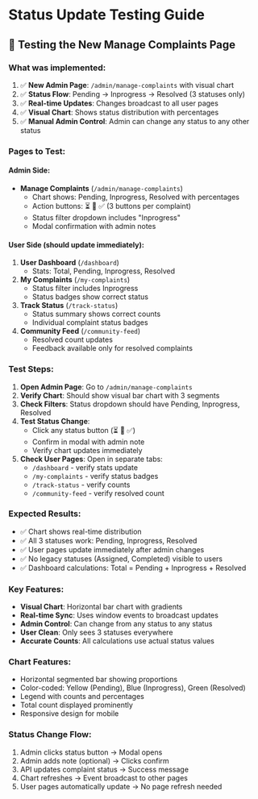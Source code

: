 # Status Update Testing Guide

## 🎯 Testing the New Manage Complaints Page

### What was implemented:
1. ✅ **New Admin Page**: `/admin/manage-complaints` with visual chart
2. ✅ **Status Flow**: Pending → Inprogress → Resolved (3 statuses only)
3. ✅ **Real-time Updates**: Changes broadcast to all user pages
4. ✅ **Visual Chart**: Shows status distribution with percentages
5. ✅ **Manual Admin Control**: Admin can change any status to any other status

### Pages to Test:

#### Admin Side:
- **Manage Complaints** (`/admin/manage-complaints`)
  - Chart shows: Pending, Inprogress, Resolved with percentages
  - Action buttons: ⏳ 🔄 ✅ (3 buttons per complaint)
  - Status filter dropdown includes "Inprogress"
  - Modal confirmation with admin notes

#### User Side (should update immediately):
1. **User Dashboard** (`/dashboard`)
   - Stats: Total, Pending, Inprogress, Resolved
2. **My Complaints** (`/my-complaints`)
   - Status filter includes Inprogress
   - Status badges show correct status
3. **Track Status** (`/track-status`)
   - Status summary shows correct counts
   - Individual complaint status badges
4. **Community Feed** (`/community-feed`)
   - Resolved count updates
   - Feedback available only for resolved complaints

### Test Steps:

1. **Open Admin Page**: Go to `/admin/manage-complaints`
2. **Verify Chart**: Should show visual bar chart with 3 segments
3. **Check Filters**: Status dropdown should have Pending, Inprogress, Resolved
4. **Test Status Change**: 
   - Click any status button (⏳ 🔄 ✅)
   - Confirm in modal with admin note
   - Verify chart updates immediately
5. **Check User Pages**: Open in separate tabs:
   - `/dashboard` - verify stats update
   - `/my-complaints` - verify status badges
   - `/track-status` - verify counts
   - `/community-feed` - verify resolved count

### Expected Results:
- ✅ Chart shows real-time distribution
- ✅ All 3 statuses work: Pending, Inprogress, Resolved  
- ✅ User pages update immediately after admin changes
- ✅ No legacy statuses (Assigned, Completed) visible to users
- ✅ Dashboard calculations: Total = Pending + Inprogress + Resolved

### Key Features:
- **Visual Chart**: Horizontal bar chart with gradients
- **Real-time Sync**: Uses window events to broadcast updates
- **Admin Control**: Can change from any status to any status
- **User Clean**: Only sees 3 statuses everywhere
- **Accurate Counts**: All calculations use actual status values

### Chart Features:
- Horizontal segmented bar showing proportions
- Color-coded: Yellow (Pending), Blue (Inprogress), Green (Resolved)
- Legend with counts and percentages
- Total count displayed prominently
- Responsive design for mobile

### Status Change Flow:
1. Admin clicks status button → Modal opens
2. Admin adds note (optional) → Clicks confirm
3. API updates complaint status → Success message
4. Chart refreshes → Event broadcast to other pages
5. User pages automatically update → No page refresh needed